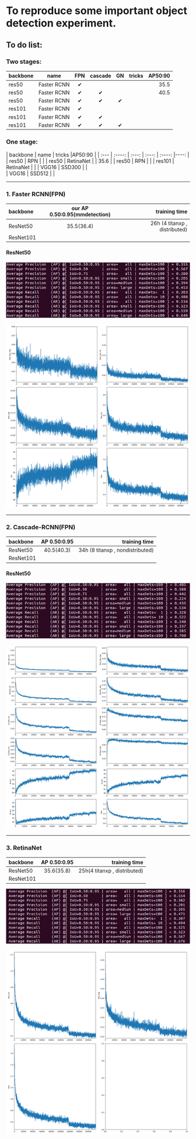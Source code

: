 # To reproduce some important object detection experiment.

## To do list:
### Two stages:
| backbone | name | FPN | cascade | GN | tricks | AP50:90 |
| :--- | :----: | :---: | :---: | :----: | :----: | ---: |
| res50| Faster RCNN  | ✔ |   |   |    | 35.5 | 
| res50| Faster RCNN  | ✔ | ✔ |   |    | 40.5 |	
| res50| Faster RCNN  | ✔ | ✔ |	✔ |
| res101| Faster RCNN | ✔
| res101| Faster RCNN | ✔ | ✔ |	
| res101| Faster RCNN | ✔ | ✔ |	✔ |
### One stage:
| backbone | name | tricks |AP50:90 |
| :--- | :----: | :---: | :---: | :----: |----: |
| res50  | RPN       |  |
| res50  | RetinaNet |  |	35.6 |
| res50  | RPN       |  |
| res101 | RetinaNet |  |
| VGG16  | SSD300    |  |	
| VGG16  | SSD512    |  |


---
### 1. Faster RCNN(FPN)
| backbone | our AP 0.50:0.95(mmdetection) | training time |
| :--- | :----: | ---: |
| ResNet50 | 35.5(36.4) | 26h (4 titanxp , distributed) | 
| ResNet101 |  |
#### ResNet50
![faster_rcnn_r50](./imgs/faster_rcnn_r50.png)

![faster_rcnn_r50](./imgs/faster_rcnn_r50_log.png)
***

### 2. Cascade-RCNN(FPN)

| backbone | AP 0.50:0.95 | training time |
| :--- | :----: | ---: |
| ResNet50 | 40.5(40.3) | 34h (8 titanxp , nondistributed) |
| ResNet101 |  |
#### ResNet50
![cascade_rcnn_r50](./imgs/cascade_rcnn_r50.png)

![cascade_rcnn_r50](./imgs/cascade_rcnn_r50_log.png)
***

### 3. RetinaNet
| backbone | AP 0.50:0.95 | training time |
| :--- | :----: | ---: |
| ResNet50 | 35.6(35.8)  | 25h(4 titanxp , distributed) |
| ResNet101 |  |

![retinaNet_r50](./imgs/retinaNet_r50.png)

![retinaNet_r50](./imgs/retinaNet_r50_log.png)
